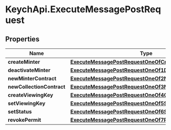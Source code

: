 # KeychApi.ExecuteMessagePostRequest

## Properties

Name | Type | Description | Notes
------------ | ------------- | ------------- | -------------
**createMinter** | [**ExecuteMessagePostRequestOneOfCreateMinter**](ExecuteMessagePostRequestOneOfCreateMinter.md) |  | 
**deactivateMinter** | [**ExecuteMessagePostRequestOneOf1DeactivateMinter**](ExecuteMessagePostRequestOneOf1DeactivateMinter.md) |  | 
**newMinterContract** | [**ExecuteMessagePostRequestOneOf2NewMinterContract**](ExecuteMessagePostRequestOneOf2NewMinterContract.md) |  | 
**newCollectionContract** | [**ExecuteMessagePostRequestOneOf3NewCollectionContract**](ExecuteMessagePostRequestOneOf3NewCollectionContract.md) |  | 
**createViewingKey** | [**ExecuteMessagePostRequestOneOf4CreateViewingKey**](ExecuteMessagePostRequestOneOf4CreateViewingKey.md) |  | 
**setViewingKey** | [**ExecuteMessagePostRequestOneOf5SetViewingKey**](ExecuteMessagePostRequestOneOf5SetViewingKey.md) |  | 
**setStatus** | [**ExecuteMessagePostRequestOneOf6SetStatus**](ExecuteMessagePostRequestOneOf6SetStatus.md) |  | 
**revokePermit** | [**ExecuteMessagePostRequestOneOf7RevokePermit**](ExecuteMessagePostRequestOneOf7RevokePermit.md) |  | 


